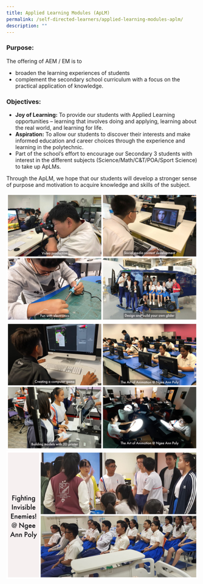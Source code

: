 ```yaml
---
title: Applied Learning Modules (ApLM)
permalink: /self-directed-learners/applied-learning-modules-aplm/
description: ""
---
```

### Purpose:

The offering of AEM / EM is to

*   broaden the learning experiences of students
*   complement the secondary school curriculum with a focus on the practical application of knowledge.

### Objectives:

*   **Joy of Learning:** To provide our students with Applied Learning opportunities – learning that involves doing and applying, learning about the real world, and learning for life.
*   **Aspiration:** To allow our students to discover their interests and make informed education and career choices through the experience and learning in the polytechnic.
*   Part of the school’s effort to encourage our Secondary 3 students with interest in the different subjects (Science/Math/C&T/POA/Sport Science) to take up ApLMs.

Through the ApLM, we hope that our students will develop a stronger sense of purpose and motivation to acquire knowledge and skills of the subject.

![](/images/Applied%20Learning%20Modules/ApLM_1.jpg)
![](/images/Applied%20Learning%20Modules/ApLM_2.jpg)
![](/images/Applied%20Learning%20Modules/ApLM_3.jpg)